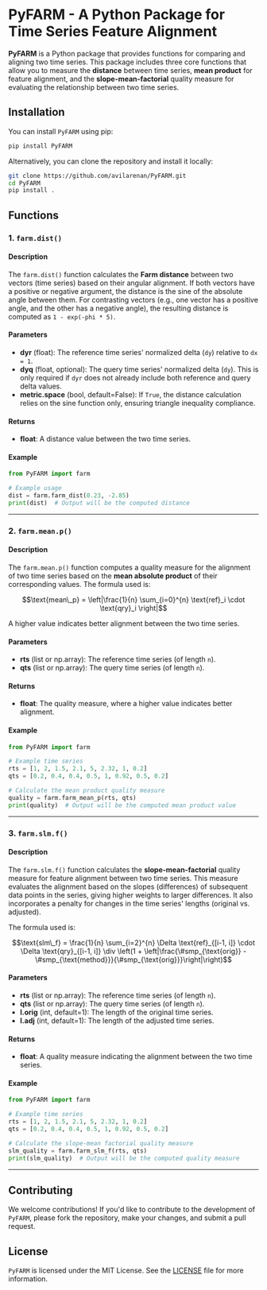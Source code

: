 # PyFARM - A Python Package for Time Series Feature Alignment

**PyFARM** is a Python package that provides functions for comparing and aligning two time series. This package includes three core functions that allow you to measure the **distance** between time series, **mean product** for feature alignment, and the **slope-mean-factorial** quality measure for evaluating the relationship between two time series.

## Installation

You can install `PyFARM` using pip:

```bash
pip install PyFARM
```

Alternatively, you can clone the repository and install it locally:

```bash
git clone https://github.com/avilarenan/PyFARM.git
cd PyFARM
pip install .
```

## Functions

### 1. `farm.dist()`

#### Description
The `farm.dist()` function calculates the **Farm distance** between two vectors (time series) based on their angular alignment. If both vectors have a positive or negative argument, the distance is the sine of the absolute angle between them. For contrasting vectors (e.g., one vector has a positive angle, and the other has a negative angle), the resulting distance is computed as `1 - exp(-phi * 5)`.

#### Parameters
- **dyr** (float): The reference time series' normalized delta (`dy`) relative to `dx = 1`.
- **dyq** (float, optional): The query time series' normalized delta (`dy`). This is only required if `dyr` does not already include both reference and query delta values.
- **metric.space** (bool, default=False): If `True`, the distance calculation relies on the sine function only, ensuring triangle inequality compliance.

#### Returns
- **float**: A distance value between the two time series.

#### Example
```python
from PyFARM import farm

# Example usage
dist = farm.farm_dist(0.23, -2.85)
print(dist)  # Output will be the computed distance
```

---

### 2. `farm.mean.p()`

#### Description
The `farm.mean.p()` function computes a quality measure for the alignment of two time series based on the **mean absolute product** of their corresponding values. The formula used is:

```math
\text{mean\_p} = \left|\frac{1}{n} \sum_{i=0}^{n} \text{ref}_i \cdot \text{qry}_i \right|
```

A higher value indicates better alignment between the two time series.

#### Parameters
- **rts** (list or np.array): The reference time series (of length `n`).
- **qts** (list or np.array): The query time series (of length `n`).

#### Returns
- **float**: The quality measure, where a higher value indicates better alignment.

#### Example
```python
from PyFARM import farm

# Example time series
rts = [1, 2, 1.5, 2.1, 5, 2.32, 1, 0.2]
qts = [0.2, 0.4, 0.4, 0.5, 1, 0.92, 0.5, 0.2]

# Calculate the mean product quality measure
quality = farm.farm_mean_p(rts, qts)
print(quality)  # Output will be the computed mean product value
```

---

### 3. `farm.slm.f()`

#### Description
The `farm.slm.f()` function calculates the **slope-mean-factorial** quality measure for feature alignment between two time series. This measure evaluates the alignment based on the slopes (differences) of subsequent data points in the series, giving higher weights to larger differences. It also incorporates a penalty for changes in the time series' lengths (original vs. adjusted).

The formula used is:

```math
\text{slm\_f} = \frac{1}{n} \sum_{i=2}^{n} \Delta \text{ref}_{[i-1, i]} \cdot \Delta \text{qry}_{[i-1, i]} \div \left(1 + \left|\frac{\#smp_{\text{orig}} - \#smp_{\text{method}}}{\#smp_{\text{orig}}}\right|\right)
```

#### Parameters
- **rts** (list or np.array): The reference time series (of length `n`).
- **qts** (list or np.array): The query time series (of length `n`).
- **l.orig** (int, default=1): The length of the original time series.
- **l.adj** (int, default=1): The length of the adjusted time series.

#### Returns
- **float**: A quality measure indicating the alignment between the two time series.

#### Example
```python
from PyFARM import farm

# Example time series
rts = [1, 2, 1.5, 2.1, 5, 2.32, 1, 0.2]
qts = [0.2, 0.4, 0.4, 0.5, 1, 0.92, 0.5, 0.2]

# Calculate the slope-mean factorial quality measure
slm_quality = farm.farm_slm_f(rts, qts)
print(slm_quality)  # Output will be the computed quality measure
```

---

## Contributing

We welcome contributions! If you'd like to contribute to the development of `PyFARM`, please fork the repository, make your changes, and submit a pull request.

## License

`PyFARM` is licensed under the MIT License. See the [LICENSE](LICENSE) file for more information.
